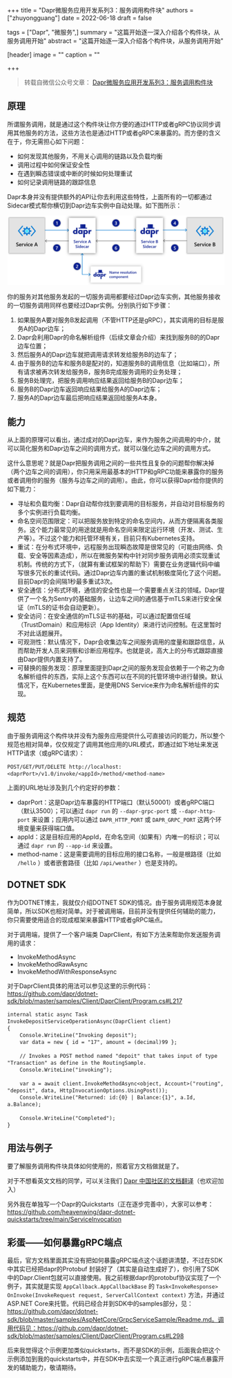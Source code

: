 +++
title = "Dapr微服务应用开发系列3：服务调用构件块"
authors = ["zhuyongguang"]
date =  2022-06-18
draft = false

tags = ["Dapr", "微服务",]
summary = "这篇开始逐一深入介绍各个构件块，从服务调用开始"
abstract = "这篇开始逐一深入介绍各个构件块，从服务调用开始"

[header]
image = ""
caption = ""

+++

> 转载自微信公众号文章： [Dapr微服务应用开发系列3：服务调用构件块](https://mp.weixin.qq.com/s?__biz=MjM5MTc4MDM1MQ==&mid=2651737776&idx=3&sn=9d1479c0924a6b41c5b9ca4722848949&chksm=bd4ab2208a3d3b36ab0e19c94b1d82f80e5740d3da5f8d485ee1a79ec9516bb13adf07ca727e&mpshare=1&scene=1&srcid=0624DNoq7a2dNPHdjAWMgPsU&sharer_sharetime=1656039105343&sharer_shareid=2a8de5b546734f9f71962adcc21ecf16&exportkey=Ac5lSNsnGElb3gqRj%2FJ7kSA%3D&acctmode=0&pass_ticket=lpQlPVrVi6IBcR4Q5mEX4dXJ6hoEgud3PFz9wsajmE4d53A2ziAOtKx7pWf775U1&wx_header=0#rd)



## 原理

所谓服务调用，就是通过这个构件块让你方便的通过HTTP或者gRPC协议同步调用其他服务的方法，这些方法也是通过HTTP或者gRPC来暴露的。而方便的含义在于，你无需担心如下问题：

- 如何发现其他服务，不用关心调用的链路以及负载均衡
- 调用过程中如何保证安全性
- 在遇到瞬态错误或中断的时候如何处理重试
- 如何记录调用链路的跟踪信息

Dapr本身并没有提供额外的API让你去利用这些特性，上面所有的一切都通过Sidecar模式帮你横切到Dapr边车实例中自动处理。如下图所示：

![图片](images/1.png)

你的服务对其他服务发起的一切服务调用都要经过Dapr边车实例，其他服务接收的一切服务调用同样也要经过Dapr实例。分别执行如下步骤：

1. 如果服务A要对服务B发起调用（不管HTTP还是gRPC），其实调用的目标是服务A的Dapr边车；
2. Dapr会利用Dapr的命名解析组件（后续文章会介绍）来找到服务B的的Dapr边车位置；
3. 然后服务A的Dapr边车就把调用请求转发给服务B的边车了；
4. 由于服务B的边车和服务B是配对的，知道服务B的调用信息（比如端口），所有请求被再次转发给服务B，服务B完成服务调用的业务处理；
5. 服务B处理完，把服务调用响应结果返回给服务B的Dapr边车；
6. 服务B的Dapr边车返回响应结果给服务A的Dapr边车；
7. 服务A的Dapr边车最后把响应结果返回给服务A本身。

## 能力

从上面的原理可以看出，通过成对的Dapr边车，来作为服务之间调用的中介，就可以简化服务和Dapr边车之间的调用方式，就可以强化边车之间的调用方式。

这什么意思呢？就是Dapr把服务调用之间的一些共性且复杂的问题帮你解决掉（两个边车之间的调用），你只用采用最基本的HTTP和gRPC功能来暴露你的服务或者调用你的服务（服务与边车之间的调用）。由此，你可以获得Dapr给你提供的如下能力：

- 寻址和负载均衡：Dapr自动帮你找到要调用的目标服务，并自动对目标服务的多个实例进行负载均衡。
- 命名空间范围限定：可以把服务放到特定的命名空间内，从而方便隔离各类服务。这个能力最常见的用途就是用命名空间来限定运行环境（开发、测试、生产等）。不过这个能力和托管环境有关，目前只有Kubernetes支持。
- 重试：在分布式环境中，远程服务出现瞬态故障是很常见的（可能由网络、负载、安全等因素造成），所以在微服务架构中针对同步服务调用必须实现重试机制。传统的方式下，（就算有重试框架的帮助下）需要在业务逻辑代码中编写很多冗长的重试代码。通过Dapr边车内置的重试机制极度简化了这个问题。目前Dapr的会间隔1秒最多重试3次。
- 安全通信：分布式环境，通信的安全性也是一个需要重点关注的领域。Dapr提供了一个名为Sentry的基础服务，让边车之间的通信基于mTLS来进行安全保证（mTLS的证书会自动更新）。
- 安全访问：在安全通信的mTLS证书的基础，可以通过配置信任域（TrustDomain）和应用标识（App Identity）来进行访问控制。在这里暂时不对此话题展开。
- 可观测性：默认情况下，Dapr会收集边车之间服务调用的度量和跟踪信息，从而帮助开发人员来洞察和诊断应用程序。也就是说，高大上的分布式跟踪直接由Dapr提供内置支持了。
- 可替换的服务发现：原理里面提到Dapr之间的服务发现会依赖于一个称之为命名解析组件的东西，实际上这个东西可以在不同的托管环境中进行替换。默认情况下，在Kubernetes里面，是使用DNS Service来作为命名解析组件的实现。

## 规范

由于服务调用这个构件块并没有为服务应用提供什么可直接访问的能力，所以整个规范也相对简单，仅仅规定了调用其他应用的URL模式，即通过如下地址来发送HTTP请求（或gRPC请求）：

```http
POST/GET/PUT/DELETE http://localhost:<daprPort>/v1.0/invoke/<appId>/method/<method-name>
```

上面的URL地址涉及到几个约定好的参数：

- daprPort：这是Dapr边车暴露的HTTP端口（默认50001）或者gRPC端口（默认3500）；可以通过 `dapr run` 的 `--dapr-grpc-port` 或 `--dapr-http-port` 来设置；应用内可以通过 `DAPR_HTTP_PORT` 或 `DAPR_GRPC_PORT` 这两个环境变量来获得端口值。
- appId：这是目标应用的AppId，在命名空间（如果有）内唯一的标识；可以通过 `dapr run` 的 `--app-id` 来设置。
- method-name：这是需要调用的目标应用的接口名称，一般是根路径（比如 `/hello` ）或者嵌套路径（比如 `/api/weather` ）也是支持的。

## DOTNET SDK

作为DOTNET博主，我就仅介绍DOTNET SDK的情况。由于服务调用规范本身就简单，所以SDK也相对简单。对于被调用端，目前并没有提供任何辅助的能力，你只需要使用适合的现成框架来暴露HTTP或者gRPC端点。

对于调用端，提供了一个客户端类 DaprClient，有如下方法来帮助你发送服务调用的请求：

- InvokeMethodAsync
- InvokeMethodRawAsync
- InvokeMethodWithResponseAsync

对于DaprClient具体的用法可以参见这里的示例代码：https://github.com/dapr/dotnet-sdk/blob/master/samples/Client/DaprClient/Program.cs#L217

```
internal static async Task InvokeDepositServiceOperationAsync(DaprClient client)
{
    Console.WriteLine("Invoking deposit");
    var data = new { id = "17", amount = (decimal)99 };

    // Invokes a POST method named "depoit" that takes input of type "Transaction" as define in the RoutingSample.
    Console.WriteLine("invoking");

    var a = await client.InvokeMethodAsync<object, Account>("routing", "deposit", data, HttpInvocationOptions.UsingPost());
    Console.WriteLine("Returned: id:{0} | Balance:{1}", a.Id, a.Balance);

    Console.WriteLine("Completed");
}
```

## 用法与例子

要了解服务调用构件块具体如何使用的，照着官方文档做就是了。

对于不想看英文文档的同学，可以关注我们 [Dapr 中国社区的文档翻译](../../translation/)（也欢迎加入）

另外我在单独写一个Dapr的Quickstarts（正在逐步完善中），大家可以参考：https://github.com/heavenwing/dapr-dotnet-quickstarts/tree/main/ServiceInvocation

## 彩蛋——如何暴露gRPC端点

最后，官方文档里面其实没有把如何暴露gRPC端点这个话题讲清楚，不过在SDK中其实已经把dapr的Protobuf 封装好了（其实是自动生成好了），你引用了SDK中的Dapr.Client包就可以直接使用。我之前根据dapr的protobuf协议实现了一个例子，其实就是实现 `AppCallback.AppCallbackBase` 的 `Task<InvokeResponse> OnInvoke(InvokeRequest request, ServerCallContext context)` 方法，并通过ASP.NET Core来托管。代码已经合并到SDK中的samples部分，见：https://github.com/dapr/dotnet-sdk/blob/master/samples/AspNetCore/GrpcServiceSample/Readme.md。调用代码见：https://github.com/dapr/dotnet-sdk/blob/master/samples/Client/DaprClient/Program.cs#L298

后来我觉得这个示例更加类似quickstarts，而不是SDK的示例，后面我会把这个示例添加到我的quickstarts中，并在SDK中去实现一个真正进行gRPC端点暴露开发的辅助能力，敬请期待。